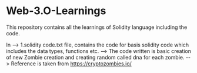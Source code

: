 # Web-3.O-Learnings
This repository contains all the learnings of Solidity language including the code.

In
--> 1.solidity code.txt file, contains the code for basis solidity code which includes the data types, functions etc.
    --> The code written is basic creation of new Zombie creation and creating random called dna for each zombie.
    --> Reference is taken from https://cryptozombies.io/

